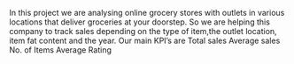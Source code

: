 In this project we are analysing online grocery stores with outlets in various locations that deliver groceries at your doorstep. So we are helping this company to track sales depending on the type of item,the outlet location, item fat content and the year. Our main KPI’s  are 
Total sales
Average sales
No. of Items 
Average Rating
